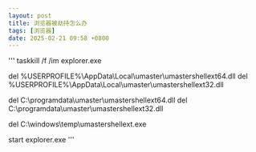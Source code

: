 ```yaml
---
layout: post
title: 浏览器被劫持怎么办
tags: [浏览器]
date: 2025-02-21 09:58 +0800
---
```

'''
taskkill /f /im explorer.exe

del %USERPROFILE%\AppData\Local\umaster\umastershellext64.dll
del %USERPROFILE%\AppData\Local\umaster\umastershellext32.dll

del C:\programdata\umaster\umastershellext64.dll
del C:\programdata\umaster\umastershellext32.dll

del C:\windows\temp\umastershellext.exe

start explorer.exe
'''